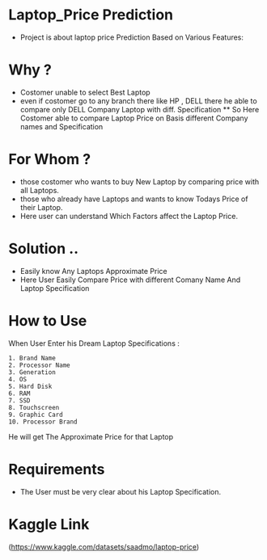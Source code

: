 # Laptop_Price Prediction
* Project is about laptop price Prediction Based on Various Features: 

# Why ?
* Costomer unable to select Best Laptop  
* even if costomer go to any branch there like HP , DELL
  there he able to compare only DELL Company Laptop with diff. Specification
** So Here Costomer able to compare Laptop Price on Basis different Company names
   and Specification


# For Whom ?
* those costomer who wants to buy New Laptop by comparing price with all Laptops. 
* those who already have Laptops and wants to know Todays Price of their Laptop. 
* Here user can understand Which Factors affect the Laptop Price.

# Solution ..
* Easily know Any Laptops Approximate Price
* Here User Easily Compare Price with different Comany Name And Laptop Specification

# How to Use
When User Enter his Dream Laptop Specifications : 

    1. Brand Name
    2. Processor Name
    3. Generation
    4. OS
    5. Hard Disk
    6. RAM
    7. SSD
    8. Touchscreen
    9. Graphic Card
    10. Processor Brand
He will get The Approximate Price for that Laptop
    
# Requirements 
* The User must be very clear about his Laptop Specification.

# Kaggle Link 
  (https://www.kaggle.com/datasets/saadmo/laptop-price) 
    
